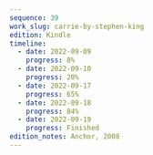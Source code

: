 ```yaml
---
sequence: 39
work_slug: carrie-by-stephen-king
edition: Kindle
timeline:
  - date: 2022-09-09
    progress: 8%
  - date: 2022-09-10
    progress: 20%
  - date: 2022-09-17
    progress: 65%
  - date: 2022-09-18
    progress: 84%
  - date: 2022-09-19
    progress: Finished
edition_notes: Anchor, 2008
---
```

